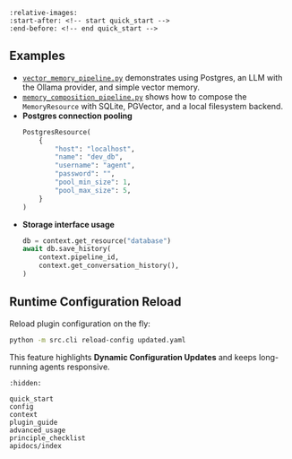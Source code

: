 
```{include} ../../README.md
:relative-images:
:start-after: <!-- start quick_start -->
:end-before: <!-- end quick_start -->
```

## Examples

- [`vector_memory_pipeline.py`](../../examples/pipelines/vector_memory_pipeline.py)
  demonstrates using Postgres, an LLM with the Ollama provider, and simple vector memory.
- [`memory_composition_pipeline.py`](../../examples/pipelines/memory_composition_pipeline.py)
  shows how to compose the ``MemoryResource`` with SQLite, PGVector, and a local
  filesystem backend.
- **Postgres connection pooling**
  ```python
  PostgresResource(
      {
          "host": "localhost",
          "name": "dev_db",
          "username": "agent",
          "password": "",
          "pool_min_size": 1,
          "pool_max_size": 5,
      }
  )
  ```
- **Storage interface usage**
  ```python
  db = context.get_resource("database")
  await db.save_history(
      context.pipeline_id,
      context.get_conversation_history(),
  )
  ```

## Runtime Configuration Reload

Reload plugin configuration on the fly:

```bash
python -m src.cli reload-config updated.yaml
```

This feature highlights **Dynamic Configuration Updates** and keeps
long-running agents responsive.

```{toctree}
:hidden:

quick_start
config
context
plugin_guide
advanced_usage
principle_checklist
apidocs/index
```

